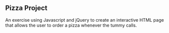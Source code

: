 <h2>Pizza Project</h2>
<p>An exercise using Javascript and jQuery to create an interactive HTML page that allows the user to order a pizza whenever the tummy calls.</p>
